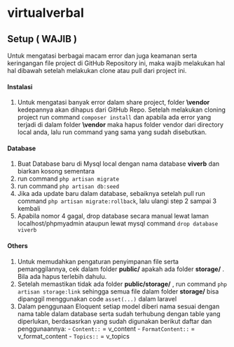 # virtualverbal
## Setup ( WAJIB )
Untuk mengatasi berbagai macam error dan juga keamanan serta keringangan file project di GitHub Repository ini, maka wajib melakukan hal hal dibawah setelah melakukan clone atau pull dari project ini.
#### Instalasi
  1. Untuk mengatasi banyak error dalam share project, folder **\vendor** kedepannya akan dihapus dari GitHub Repo. Setelah melakukan cloning project run command ` composer install ` dan apabila ada error yang terjadi di dalam folder **\vendor** maka hapus folder vendor dari directory local anda, lalu run command yang sama yang sudah disebutkan.
#### Database
  1. Buat Database baru di Mysql local dengan nama database **viverb** dan biarkan kosong sementara
  2. run command ` php artisan migrate `
  3. run command ` php artisan db:seed `
  4. Jika ada update baru dalam database, sebaiknya setelah pull run command ` php artisan migrate:rollback `, lalu ulangi step 2 sampai 3 kembali
  5. Apabila nomor 4 gagal, drop database secara manual lewat laman localhost/phpmyadmin ataupun lewat mysql command ` drop database viverb `
#### Others
  1. Untuk memudahkan pengaturan penyimpanan file serta pemanggilannya, cek dalam folder **public/** apakah ada folder **storage/** . Bila ada hapus terlebih dahulu.
  2. Setelah memastikan tidak ada folder **public/storage/** , run command ` php artisan storage:link ` sehingga semua file dalam folder **storage/** bisa dipanggil menggunakan  code  ` asset(...) ` dalam laravel
  3. Dalam penggunaan Eloquent setiap model diberi nama sesuai dengan nama table dalam database serta sudah terhubung dengan table yang diperlukan, berdasasrkan yang sudah digunakan berikut daftar dan penggunaannya:
    - `Content::` = v_content
    - `FormatContent::` = v_format_content
    - `Topics::` = v_topics